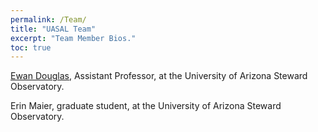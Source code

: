 ```yaml
---
permalink: /Team/
title: "UASAL Team"
excerpt: "Team Member Bios."
toc: true
---
```



[Ewan Douglas](https://www.as.arizona.edu/people/faculty/ewan-douglas), Assistant Professor, at the University of Arizona Steward Observatory.

Erin Maier, graduate student, at the University of Arizona Steward Observatory.
